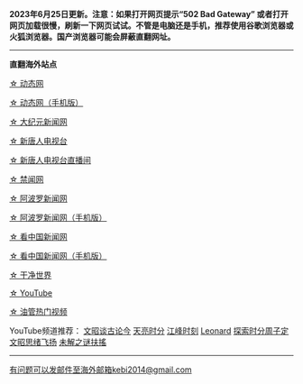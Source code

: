 **2023年6月25日更新。注意：如果打开网页提示“502 Bad Gateway” 或者打开网页加载很慢，刷新一下网页试试。不管是电脑还是手机，推荐使用谷歌浏览器或火狐浏览器。国产浏览器可能会屏蔽直翻网址。**

***


**直翻海外站点**

[☆ 动态网](https://free6.freeku6.xyz/20)

[☆ 动态网（手机版）](https://free6.freeku6.xyz/21)

[☆ 大纪元新闻网](https://free6.freeku6.xyz/90)

[☆ 新唐人电视台](https://free6.freeku6.xyz/4)

[☆ 新唐人电视台直播间](https://free6.freeku6.xyz/44)

[☆ 禁闻网](https://free6.freeku6.xyz/3)

[☆ 阿波罗新闻网](https://free6.freeku6.xyz/7)

[☆ 阿波罗新闻网（手机版）](https://free6.freeku6.xyz/53)

[☆ 看中国新闻网](https://free6.freeku6.xyz/26)

[☆ 看中国新闻网（手机版）](https://free6.freeku6.xyz/54)

[☆ 干净世界](https://free6.freeku6.xyz/1)

[☆ YouTube](https://free6.freeku6.xyz/45)

[☆ 油管热门视频](https://free6.freeku6.xyz/55)

YouTube频道推荐： [文昭谈古论今](https://free6.freeku6.xyz/46) [天亮时分](https://free6.freeku6.xyz/47) [江峰时刻](https://free6.freeku6.xyz/48) [Leonard](https://free6.freeku6.xyz/49) [探索时分周子定](https://free6.freeku6.xyz/50) [文昭思绪飞扬](https://free6.freeku6.xyz/51) [未解之谜扶搖](https://free6.freeku6.xyz/52)

***


有问题可以发邮件至海外邮箱kebi2014@gmail.com